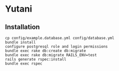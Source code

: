 Yutani
================

Installation
-------------

```
cp config/example.database.yml config/database.yml
bundle install
configure postgresql role and login permissions
bundle exec rake db:create db:migrate
bundle exec rake db:migrate RAILS_ENV=test
rails generate rspec:install
bundle exec rspec
```